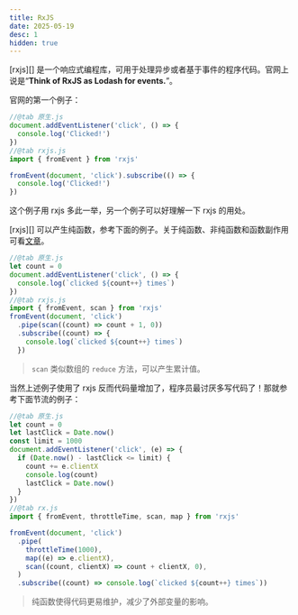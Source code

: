 ```yaml
---
title: RxJS
date: 2025-05-19
desc: 1
hidden: true
---
```


[rxjs][] 是一个响应式编程库，可用于处理异步或者基于事件的程序代码。官网上说是“**Think of RxJS as Lodash for events.**”。

官网的第一个例子：

```js Switcher
//@tab 原生.js
document.addEventListener('click', () => {
  console.log('Clicked!')
})
//@tab rxjs.js
import { fromEvent } from 'rxjs'

fromEvent(document, 'click').subscribe(() => {
  console.log('Clicked!')
})
```

这个例子用 rxjs 多此一举，另一个例子可以好理解一下 rxjs 的用处。

[rxjs][] 可以产生纯函数，参考下面的例子。关于纯函数、非纯函数和函数副作用可看[文章](/posts/note/pure-sideffect-fn)。

```js Switcher
//@tab 原生.js
let count = 0
document.addEventListener('click', () => {
  console.log(`clicked ${count++} times`)
})
//@tab rxjs.js
import { fromEvent, scan } from 'rxjs'
fromEvent(document, 'click')
  .pipe(scan((count) => count + 1, 0))
  .subscribe((count) => {
    console.log(`clicked ${count++} times`)
  })
```

> `scan` 类似数组的 `reduce` 方法，可以产生累计值。

当然上述例子使用了 rxjs 反而代码量增加了，程序员最讨厌多写代码了！那就参考下面节流的例子：

```js Switcher
//@tab 原生.js
let count = 0
let lastClick = Date.now()
const limit = 1000
document.addEventListener('click', (e) => {
  if (Date.now() - lastClick <= limit) {
    count += e.clientX
    console.log(count)
    lastClick = Date.now()
  }
})
//@tab rx.js
import { fromEvent, throttleTime, scan, map } from 'rxjs'

fromEvent(document, 'click')
  .pipe(
    throttleTime(1000),
    map((e) => e.clientX),
    scan((count, clientX) => count + clientX, 0),
  )
  .subscribe((count) => console.log(`clicked ${count++} times`))
```

> 纯函数使得代码更易维护，减少了外部变量的影响。
